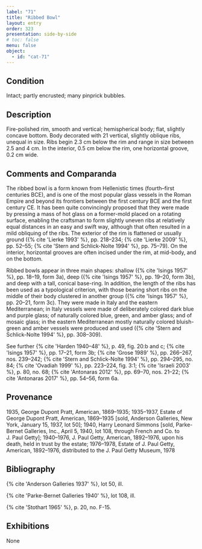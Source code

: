```yaml
---
label: "71"
title: "Ribbed Bowl"
layout: entry
order: 323
presentation: side-by-side
# toc: false
menu: false
object:
  - id: "cat-71"
---
```


## Condition

Intact; partly encrusted; many pinprick bubbles.

## Description

Fire-polished rim, smooth and vertical; hemispherical body; flat, slightly concave bottom. Body decorated with 21 vertical, slightly oblique ribs, unequal in size. Ribs begin 2.3 cm below the rim and range in size between 2.5 and 4 cm. In the interior, 0.5 cm below the rim, one horizontal groove, 0.2 cm wide.

## Comments and Comparanda

The ribbed bowl is a form known from Hellenistic times (fourth–first centuries BCE), and is one of the most popular glass vessels in the Roman Empire and beyond its frontiers between the first century BCE and the first century CE. It has been quite convincingly proposed that they were made by pressing a mass of hot glass on a former-mold placed on a rotating surface, enabling the craftsman to form slightly uneven ribs at relatively equal distances in an easy and swift way, although that often resulted in a mild obliquing of the ribs. The exterior of the rim is flattened or usually ground ({% cite 'Lierke 1993' %}, pp. 218–234; {% cite 'Lierke 2009' %}, pp. 52–55; {% cite 'Stern and Schlick-Nolte 1994' %}, pp. 75–79). On the interior, horizontal grooves are often incised under the rim, at mid-body, and on the bottom.

Ribbed bowls appear in three main shapes: shallow ({% cite 'Isings 1957' %}, pp. 18–19, form 3a), deep ({% cite 'Isings 1957' %}, pp. 19–20, form 3b), and deep with a tall, conical base-ring. In addition, the length of the ribs has been used as a typological criterion, with those bearing short ribs on the middle of their body clustered in another group ({% cite 'Isings 1957' %}, pp. 20–21, form 3c). They were made in Italy and the eastern Mediterranean; in Italy vessels were made of deliberately colored dark blue and purple glass; of naturally colored blue, green, and amber glass; and of mosaic glass; in the eastern Mediterranean mostly naturally colored bluish-green and amber vessels were produced and used ({% cite 'Stern and Schlick-Nolte 1994' %}, pp. 308–309).

See further {% cite 'Harden 1940–48' %}, p. 49, fig. 20:b and c; {% cite 'Isings 1957' %}, pp. 17–21, form 3b; {% cite 'Grose 1989' %}, pp. 266–267, nos. 239–242; {% cite 'Stern and Schlick-Nolte 1994' %}, pp. 294–295, no. 84; {% cite 'Ovadiah 1999' %}, pp. 223–224, fig. 3:1; {% cite 'Israeli 2003' %}, p. 80, no. 68; {% cite 'Antonaras 2012' %}, pp. 69–70, nos. 21–22; {% cite 'Antonaras 2017' %}, pp. 54–56, form 6a.

## Provenance

1935, George Dupont Pratt, American, 1869–1935; 1935–1937, Estate of George Dupont Pratt, American, 1869–1935 [sold, Anderson Galleries, New York, January 15, 1937, lot 50]; 1940, Harry Leonard Simmons [sold, Parke-Bernet Galleries, Inc., April 5, 1940, lot 108, through French and Co. to J. Paul Getty]; 1940–1976, J. Paul Getty, American, 1892–1976, upon his death, held in trust by the estate; 1976–1978, Estate of J. Paul Getty, American, 1892–1976, distributed to the J. Paul Getty Museum, 1978

## Bibliography

{% cite 'Anderson Galleries 1937' %}, lot 50, ill.

{% cite 'Parke-Bernet Galleries 1940' %}, lot 108, ill.

{% cite 'Stothart 1965' %}, p. 20, no. F-15.

## Exhibitions

None
